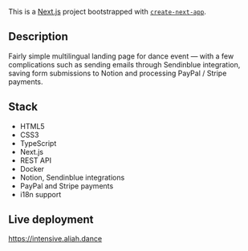This is a [Next.js](https://nextjs.org/) project bootstrapped with [`create-next-app`](https://github.com/vercel/next.js/tree/canary/packages/create-next-app).

## Description

Fairly simple multilingual landing page for dance event — with a few complications such as sending emails through Sendinblue integration, saving form submissions to Notion and processing PayPal / Stripe payments.

## Stack

- HTML5
- CSS3
- TypeScript
- Next.js
- REST API
- Docker
- Notion, Sendinblue integrations
- PayPal and Stripe payments
- i18n support

## Live deployment

https://intensive.aliah.dance
